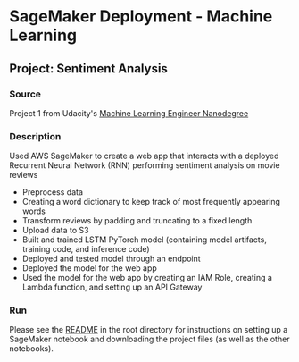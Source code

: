 # SageMaker Deployment - Machine Learning

## Project: Sentiment Analysis

### Source 

Project 1 from Udacity's [Machine Learning Engineer Nanodegree](https://www.udacity.com/course/machine-learning-engineer-nanodegree--nd009t)

### Description

Used AWS SageMaker to create a web app that interacts with a deployed Recurrent Neural Network (RNN) performing sentiment analysis on movie reviews

- Preprocess data
- Creating a word dictionary to keep track of most frequently appearing words
- Transform reviews by padding and truncating to a fixed length
- Upload data to S3
- Built and trained LSTM PyTorch model (containing model artifacts, training code, and inference code)
- Deployed and tested model through an endpoint
- Deployed the model for the web app
- Used the model for the web app by creating an IAM Role, creating a Lambda function, and setting up an API Gateway

### Run

Please see the [README](https://github.com/udacity/sagemaker-deployment/tree/master/README.md) in the root directory for instructions on setting up a SageMaker notebook and downloading the project files (as well as the other notebooks).
